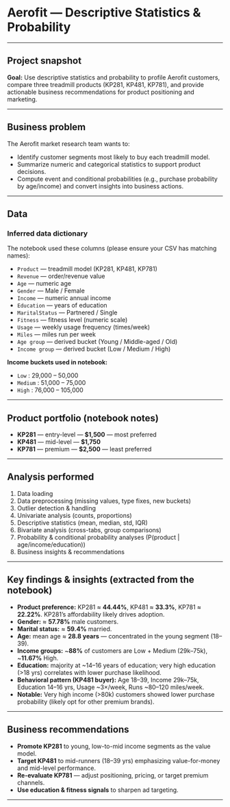 # Aerofit — Descriptive Statistics & Probability


---

## Project snapshot

**Goal:** Use descriptive statistics and probability to profile Aerofit customers, compare three treadmill products (KP281, KP481, KP781), and provide actionable business recommendations for product positioning and marketing.


---

## Business problem

The Aerofit market research team wants to:

* Identify customer segments most likely to buy each treadmill model.
* Summarize numeric and categorical statistics to support product decisions.
* Compute event and conditional probabilities (e.g., purchase probability by age/income) and convert insights into business actions.

---

## Data

### Inferred data dictionary

The notebook used these columns (please ensure your CSV has matching names):

* `Product` — treadmill model (KP281, KP481, KP781)
* `Revenue` — order/revenue value
* `Age` — numeric age
* `Gender` — Male / Female
* `Income` — numeric annual income
* `Education` — years of education
* `MaritalStatus` — Partnered / Single
* `Fitness` — fitness level (numeric scale)
* `Usage` — weekly usage frequency (times/week)
* `Miles` — miles run per week
* `Age group` — derived bucket (Young / Middle-aged / Old)
* `Income group` — derived bucket (Low / Medium / High)

**Income buckets used in notebook:**

* `Low` : 29,000 – 50,000
* `Medium` : 51,000 – 75,000
* `High` : 76,000 – 105,000

---

## Product portfolio (notebook notes)

* **KP281** — entry-level — **\$1,500** — most preferred
* **KP481** — mid-level — **\$1,750**
* **KP781** — premium — **\$2,500** — least preferred

---

## Analysis performed 

1. Data loading
2. Data preprocessing (missing values, type fixes, new buckets)
3. Outlier detection & handling
4. Univariate analysis (counts, proportions)
5. Descriptive statistics (mean, median, std, IQR)
6. Bivariate analysis (cross-tabs, group comparisons)
7. Probability & conditional probability analyses (P(product | age/income/education))
8. Business insights & recommendations

---

## Key findings & insights (extracted from the notebook)

* **Product preference:** KP281 ≈ **44.44%**, KP481 ≈ **33.3%**, KP781 ≈ **22.22%**. KP281’s affordability likely drives adoption.
* **Gender:** ≈ **57.78%** male customers.
* **Marital status:** ≈ **59.4%** married.
* **Age:** mean age ≈ **28.8 years** — concentrated in the young segment (18–39).
* **Income groups:** \~**88%** of customers are Low + Medium (29k–75k), \~**11.67%** High.
* **Education:** majority at \~14–16 years of education; very high education (>18 yrs) correlates with lower purchase likelihood.
* **Behavioral pattern (KP481 buyer):** Age 18–39, Income 29k–75k, Education 14–16 yrs, Usage \~3×/week, Runs \~80–120 miles/week.
* **Notable:** Very high income (>80k) customers showed lower purchase probability (likely opt for other premium brands).

---

## Business recommendations

* **Promote KP281** to young, low-to-mid income segments as the value model.
* **Target KP481** to mid-runners (18–39 yrs) emphasizing value-for-money and mid-level performance.
* **Re-evaluate KP781** — adjust positioning, pricing, or target premium channels.
* **Use education & fitness signals** to sharpen ad targeting.



---
